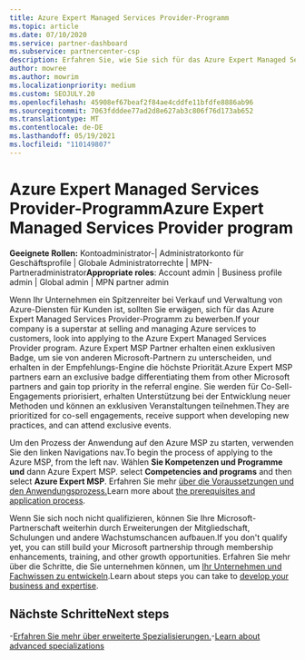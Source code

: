 ```yaml
---
title: Azure Expert Managed Services Provider-Programm
ms.topic: article
ms.date: 07/10/2020
ms.service: partner-dashboard
ms.subservice: partnercenter-csp
description: Erfahren Sie, wie Sie sich für das Azure Expert Managed Services Provider-Programm bewerben, um sich von anderen Partnern zu abgesehen und in der Empfehlungs-Engine die höchste Priorität zu erhalten.
author: mowree
ms.author: mowrim
ms.localizationpriority: medium
ms.custom: SEOJULY.20
ms.openlocfilehash: 45908ef67beaf2f84ae4cddfe11bfdfe8886ab96
ms.sourcegitcommit: 7063fdddee77ad2d8e627ab3c806f76d173ab652
ms.translationtype: MT
ms.contentlocale: de-DE
ms.lasthandoff: 05/19/2021
ms.locfileid: "110149807"
---
```

# <a name="azure-expert-managed-services-provider-program"></a><span data-ttu-id="f1979-103">Azure Expert Managed Services Provider-Programm</span><span class="sxs-lookup"><span data-stu-id="f1979-103">Azure Expert Managed Services Provider program</span></span>

<span data-ttu-id="f1979-104">**Geeignete Rollen:** Kontoadministrator-| Administratorkonto für Geschäftsprofile | Globale Administratorrechte | MPN-Partneradministrator</span><span class="sxs-lookup"><span data-stu-id="f1979-104">**Appropriate roles**: Account admin | Business profile admin | Global admin | MPN partner admin</span></span>

<span data-ttu-id="f1979-105">Wenn Ihr Unternehmen ein Spitzenreiter bei Verkauf und Verwaltung von Azure-Diensten für Kunden ist, sollten Sie erwägen, sich für das Azure Expert Managed Services Provider-Programm zu bewerben.</span><span class="sxs-lookup"><span data-stu-id="f1979-105">If your company is a superstar at selling and managing Azure services to customers, look into applying to the Azure Expert Managed Services Provider program.</span></span> <span data-ttu-id="f1979-106">Azure Expert MSP Partner erhalten einen exklusiven Badge, um sie von anderen Microsoft-Partnern zu unterscheiden, und erhalten in der Empfehlungs-Engine die höchste Priorität.</span><span class="sxs-lookup"><span data-stu-id="f1979-106">Azure Expert MSP partners earn an exclusive badge differentiating them from other Microsoft partners and gain top priority in the referral engine.</span></span> <span data-ttu-id="f1979-107">Sie werden für Co-Sell-Engagements priorisiert, erhalten Unterstützung bei der Entwicklung neuer Methoden und können an exklusiven Veranstaltungen teilnehmen.</span><span class="sxs-lookup"><span data-stu-id="f1979-107">They are prioritized for co-sell engagements, receive support when developing new practices, and can attend exclusive events.</span></span>

<span data-ttu-id="f1979-108">Um den Prozess der Anwendung auf den Azure MSP zu starten, verwenden Sie den linken Navigations nav.</span><span class="sxs-lookup"><span data-stu-id="f1979-108">To begin the process of applying to the Azure MSP, from the left nav.</span></span> <span data-ttu-id="f1979-109">Wählen **Sie Kompetenzen und Programme und** dann Azure Expert MSP. </span><span class="sxs-lookup"><span data-stu-id="f1979-109">select **Competencies and programs** and then select **Azure Expert MSP**.</span></span> <span data-ttu-id="f1979-110">Erfahren Sie mehr [über die Voraussetzungen und den Anwendungsprozess.](https://partner.microsoft.com/membership/azure-expert-msp)</span><span class="sxs-lookup"><span data-stu-id="f1979-110">Learn more about [the prerequisites and application process](https://partner.microsoft.com/membership/azure-expert-msp).</span></span> 

<span data-ttu-id="f1979-111">Wenn Sie sich noch nicht qualifizieren, können Sie Ihre Microsoft-Partnerschaft weiterhin durch Erweiterungen der Mitgliedschaft, Schulungen und andere Wachstumschancen aufbauen.</span><span class="sxs-lookup"><span data-stu-id="f1979-111">If you don't qualify yet, you can still build your Microsoft partnership through membership enhancements, training, and other growth opportunities.</span></span>
<span data-ttu-id="f1979-112">Erfahren Sie mehr über die Schritte, die Sie unternehmen können, um [ Ihr Unternehmen und Fachwissen zu entwickeln](https://partner.microsoft.com/membership/azure-expert-msp).</span><span class="sxs-lookup"><span data-stu-id="f1979-112">Learn about steps you can take to [develop your business and expertise](https://partner.microsoft.com/membership/azure-expert-msp).</span></span>

## <a name="next-steps"></a><span data-ttu-id="f1979-113">Nächste Schritte</span><span class="sxs-lookup"><span data-stu-id="f1979-113">Next steps</span></span>

<span data-ttu-id="f1979-114">-[Erfahren Sie mehr über erweiterte Spezialisierungen.](advanced-specializations.md)</span><span class="sxs-lookup"><span data-stu-id="f1979-114">-[Learn about advanced specializations](advanced-specializations.md)</span></span>
